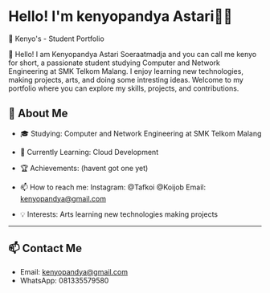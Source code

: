 # Hello! I'm kenyopandya Astari👋🏻

 💼 Kenyo's - Student Portfolio
 
👋 Hello! I am Kenyopandya Astari Soeraatmadja and you can call me kenyo for short, a passionate student studying Computer and Network Engineering  at SMK Telkom Malang.
I enjoy learning new technologies, making projects, arts, and doing some intresting ideas.
Welcome to my portfolio where you can explore my skills, projects, and contributions.

## 🚀 About Me
- 🎓 Studying: Computer and Network Engineering at SMK Telkom Malang
- 🌱 Currently Learning: Cloud Development
- 🏆 Achievements: (havent got one yet)
- 📫 How to reach me:
  Instagram: @Tafkoi @Koijob
  Email: kenyopandya@gmail.com
         
- 💡 Interests: Arts
                learning new technologies
                making projects
---

## 📫 Contact Me
- Email: kenyopandya@gmail.com
- WhatsApp: 081335579580
